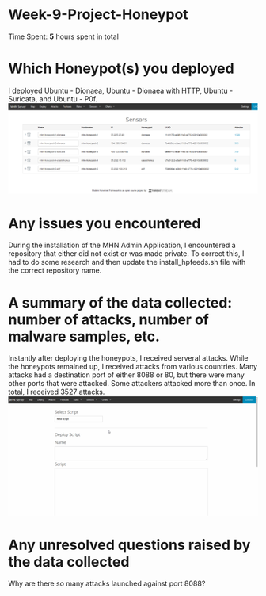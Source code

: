 # Week-9-Project-Honeypot
Time Spent: **5** hours spent in total

# Which Honeypot(s) you deployed
I deployed Ubuntu - Dionaea, Ubuntu - Dionaea with HTTP, Ubuntu - Suricata, and Ubuntu - P0f.
![](Sensors.png)

# Any issues you encountered
During the installation of the MHN Admin Application, I encountered a repository that either did not exist or was made private. To correct this, I had to do some research and then update the install_hpfeeds.sh file with the correct repository name. 

# A summary of the data collected: number of attacks, number of malware samples, etc.
Instantly after deploying the honeypots, I received serveral attacks. While the honeypots remained up, I received attacks from various countries. Many attacks had a destination port of either 8088 or 80, but there were many other ports that were attacked. Some attackers attacked more than once. In total, I received 3527 attacks.
![](honeypot.gif)

# Any unresolved questions raised by the data collected
Why are there so many attacks launched against port 8088?
